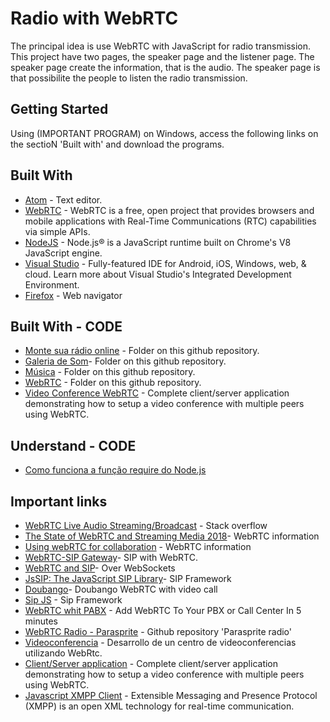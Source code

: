 # Radio with WebRTC

The principal idea is use WebRTC with JavaScript for radio transmission.
This project have two pages, the speaker page and the listener page.
The speaker page create the information, that is the audio. The speaker page is that possibilite the people to listen the radio transmission.

## Getting Started

Using (IMPORTANT PROGRAM) on Windows, access the following links on the sectioN 'Built with' and download the programs.

## Built With
* [Atom](https://atom.io/) - Text editor.
* [WebRTC](https://webrtc.org/native-code/development/) - WebRTC is a free, open project that provides browsers and mobile applications with Real-Time Communications (RTC) capabilities via simple APIs.
* [NodeJS](https://nodejs.org/en/download/) - Node.js® is a JavaScript runtime built on Chrome's V8 JavaScript engine.
* [Visual Studio](https://www.visualstudio.com/downloads/) - Fully-featured IDE for Android, iOS, Windows, web, & cloud. Learn more about Visual Studio's Integrated Development Environment.
* [Firefox](https://www.mozilla.org/pt-BR/firefox/new/) - Web navigator

## Built With - CODE
* [Monte sua rádio online](https://www.scriptbrasil.com.br/download/codigo/7294/?download=1) - Folder on this github repository.
* [Galeria de Som](https://www.scriptbrasil.com.br/download/codigo/7297/)- Folder on this github repository.
* [Música](https://www.scriptbrasil.com.br/download/codigo/6048/) - Folder on this github repository.
* [WebRTC](https://www.scriptbrasil.com.br/download/codigo/5132/) - Folder on this github repository.
* [Video Conference WebRTC](https://github.com/lucaslouca/video-conference-webrtc) - Complete client/server application demonstrating how to setup a video conference with multiple peers using WebRTC.

## Understand - CODE
* [Como funciona a função require do Node.js](http://nodebr.com/como-funciona-a-funcao-require-do-node-js/) 

## Important links
* [WebRTC Live Audio Streaming/Broadcast](https://stackoverflow.com/questions/14507542/webrtc-live-audio-streaming-broadcast) - Stack overflow
* [The State of WebRTC and Streaming Media 2018](http://www.streamingmedia.com/Articles/ReadArticle.aspx?ArticleID=124068&PageNum=2)- WebRTC information
* [Using webRTC for collaboration](https://www.modulis.com/blog/using-webrtc-for-collaboration/) - WebRTC information
* [WebRTC-SIP Gateway](https://www.mizu-voip.com/Portals/0/Files/doc_webrtc_sip_gw/index.html#How%20It%20Works)- SIP with WebRTC.
* [WebRTC and SIP](https://www.resiprocate.org/WebRTC_and_SIP_Over_WebSockets)- Over WebSockets
* [JsSIP: The JavaScript SIP Library](http://www.jssip.net/)- SIP Framework
* [Doubango](https://www.doubango.org/sipml5/)- Doubango WebRTC with video call
* [Sip JS](https://sipjs.com/) - Sip Framework
* [WebRTC whit PABX](https://www.twilio.com/blog/2015/03/add-webrtc-to-your-pbx-or-call-center-in-5-minutes.html) - Add WebRTC To Your PBX or Call Center In 5 minutes
* [WebRTC Radio - Parasprite](https://github.com/daniel-j/parasprite-radio) - Github repository 'Parasprite radio'
* [Videoconferencia](https://github.com/manublanco/Centro-de-Videoconferencias) - Desarrollo de un centro de videoconferencias utilizando WebRtc.
* [Client/Server application](https://github.com/lucaslouca/video-conference-webrtc) - Complete client/server application demonstrating how to setup a video conference with multiple peers using WebRTC.
* [Javascript XMPP Client](https://www.jsxc.org/) - Extensible Messaging and Presence Protocol (XMPP) is an open XML technology for real-time communication.
